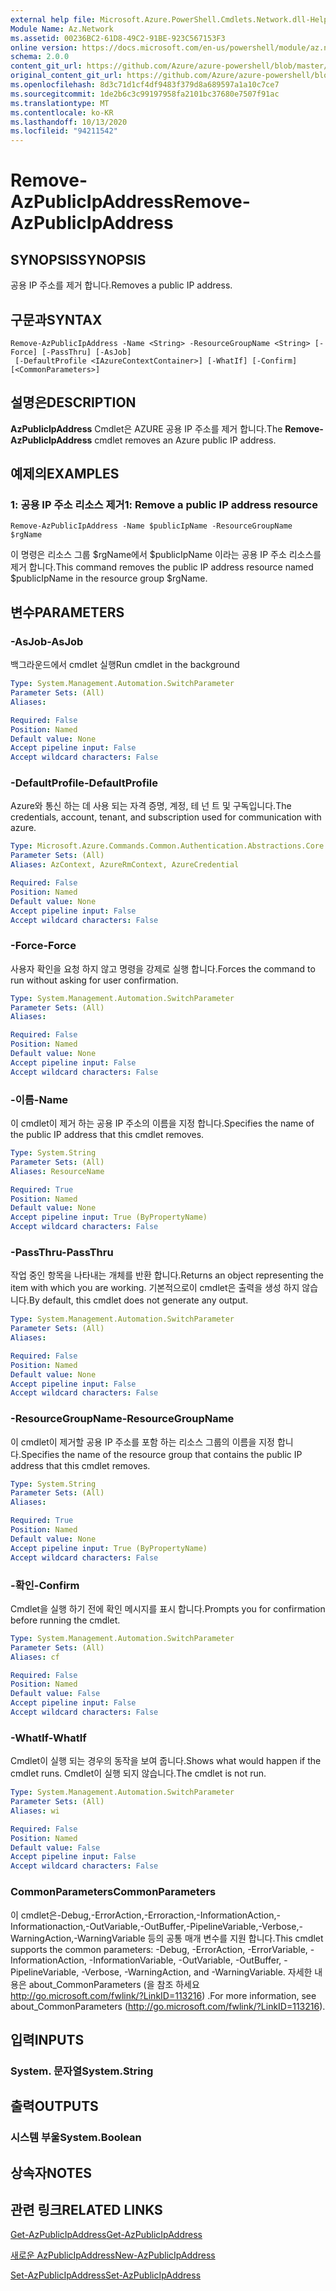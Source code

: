 ```yaml
---
external help file: Microsoft.Azure.PowerShell.Cmdlets.Network.dll-Help.xml
Module Name: Az.Network
ms.assetid: 00236BC2-61D8-49C2-91BE-923C567153F3
online version: https://docs.microsoft.com/en-us/powershell/module/az.network/remove-azpublicipaddress
schema: 2.0.0
content_git_url: https://github.com/Azure/azure-powershell/blob/master/src/Network/Network/help/Remove-AzPublicIpAddress.md
original_content_git_url: https://github.com/Azure/azure-powershell/blob/master/src/Network/Network/help/Remove-AzPublicIpAddress.md
ms.openlocfilehash: 8d3c71d1cf4df9483f379d8a689597a1a10c7ce7
ms.sourcegitcommit: 1de2b6c3c99197958fa2101bc37680e7507f91ac
ms.translationtype: MT
ms.contentlocale: ko-KR
ms.lasthandoff: 10/13/2020
ms.locfileid: "94211542"
---
```

# <span data-ttu-id="84a3d-101">Remove-AzPublicIpAddress</span><span class="sxs-lookup"><span data-stu-id="84a3d-101">Remove-AzPublicIpAddress</span></span>

## <span data-ttu-id="84a3d-102">SYNOPSIS</span><span class="sxs-lookup"><span data-stu-id="84a3d-102">SYNOPSIS</span></span>
<span data-ttu-id="84a3d-103">공용 IP 주소를 제거 합니다.</span><span class="sxs-lookup"><span data-stu-id="84a3d-103">Removes a public IP address.</span></span>

## <span data-ttu-id="84a3d-104">구문과</span><span class="sxs-lookup"><span data-stu-id="84a3d-104">SYNTAX</span></span>

```
Remove-AzPublicIpAddress -Name <String> -ResourceGroupName <String> [-Force] [-PassThru] [-AsJob]
 [-DefaultProfile <IAzureContextContainer>] [-WhatIf] [-Confirm] [<CommonParameters>]
```

## <span data-ttu-id="84a3d-105">설명은</span><span class="sxs-lookup"><span data-stu-id="84a3d-105">DESCRIPTION</span></span>
<span data-ttu-id="84a3d-106">**AzPublicIpAddress** Cmdlet은 AZURE 공용 IP 주소를 제거 합니다.</span><span class="sxs-lookup"><span data-stu-id="84a3d-106">The **Remove-AzPublicIpAddress** cmdlet removes an Azure public IP address.</span></span>

## <span data-ttu-id="84a3d-107">예제의</span><span class="sxs-lookup"><span data-stu-id="84a3d-107">EXAMPLES</span></span>

### <span data-ttu-id="84a3d-108">1: 공용 IP 주소 리소스 제거</span><span class="sxs-lookup"><span data-stu-id="84a3d-108">1: Remove a public IP address resource</span></span>
```
Remove-AzPublicIpAddress -Name $publicIpName -ResourceGroupName $rgName
```

<span data-ttu-id="84a3d-109">이 명령은 리소스 그룹 $rgName에서 $publicIpName 이라는 공용 IP 주소 리소스를 제거 합니다.</span><span class="sxs-lookup"><span data-stu-id="84a3d-109">This command removes the public IP address resource named $publicIpName in the resource group $rgName.</span></span>

## <span data-ttu-id="84a3d-110">변수</span><span class="sxs-lookup"><span data-stu-id="84a3d-110">PARAMETERS</span></span>

### <span data-ttu-id="84a3d-111">-AsJob</span><span class="sxs-lookup"><span data-stu-id="84a3d-111">-AsJob</span></span>
<span data-ttu-id="84a3d-112">백그라운드에서 cmdlet 실행</span><span class="sxs-lookup"><span data-stu-id="84a3d-112">Run cmdlet in the background</span></span>

```yaml
Type: System.Management.Automation.SwitchParameter
Parameter Sets: (All)
Aliases:

Required: False
Position: Named
Default value: None
Accept pipeline input: False
Accept wildcard characters: False
```

### <span data-ttu-id="84a3d-113">-DefaultProfile</span><span class="sxs-lookup"><span data-stu-id="84a3d-113">-DefaultProfile</span></span>
<span data-ttu-id="84a3d-114">Azure와 통신 하는 데 사용 되는 자격 증명, 계정, 테 넌 트 및 구독입니다.</span><span class="sxs-lookup"><span data-stu-id="84a3d-114">The credentials, account, tenant, and subscription used for communication with azure.</span></span>

```yaml
Type: Microsoft.Azure.Commands.Common.Authentication.Abstractions.Core.IAzureContextContainer
Parameter Sets: (All)
Aliases: AzContext, AzureRmContext, AzureCredential

Required: False
Position: Named
Default value: None
Accept pipeline input: False
Accept wildcard characters: False
```

### <span data-ttu-id="84a3d-115">-Force</span><span class="sxs-lookup"><span data-stu-id="84a3d-115">-Force</span></span>
<span data-ttu-id="84a3d-116">사용자 확인을 요청 하지 않고 명령을 강제로 실행 합니다.</span><span class="sxs-lookup"><span data-stu-id="84a3d-116">Forces the command to run without asking for user confirmation.</span></span>

```yaml
Type: System.Management.Automation.SwitchParameter
Parameter Sets: (All)
Aliases:

Required: False
Position: Named
Default value: None
Accept pipeline input: False
Accept wildcard characters: False
```

### <span data-ttu-id="84a3d-117">-이름</span><span class="sxs-lookup"><span data-stu-id="84a3d-117">-Name</span></span>
<span data-ttu-id="84a3d-118">이 cmdlet이 제거 하는 공용 IP 주소의 이름을 지정 합니다.</span><span class="sxs-lookup"><span data-stu-id="84a3d-118">Specifies the name of the public IP address that this cmdlet removes.</span></span>

```yaml
Type: System.String
Parameter Sets: (All)
Aliases: ResourceName

Required: True
Position: Named
Default value: None
Accept pipeline input: True (ByPropertyName)
Accept wildcard characters: False
```

### <span data-ttu-id="84a3d-119">-PassThru</span><span class="sxs-lookup"><span data-stu-id="84a3d-119">-PassThru</span></span>
<span data-ttu-id="84a3d-120">작업 중인 항목을 나타내는 개체를 반환 합니다.</span><span class="sxs-lookup"><span data-stu-id="84a3d-120">Returns an object representing the item with which you are working.</span></span>
<span data-ttu-id="84a3d-121">기본적으로이 cmdlet은 출력을 생성 하지 않습니다.</span><span class="sxs-lookup"><span data-stu-id="84a3d-121">By default, this cmdlet does not generate any output.</span></span>

```yaml
Type: System.Management.Automation.SwitchParameter
Parameter Sets: (All)
Aliases:

Required: False
Position: Named
Default value: None
Accept pipeline input: False
Accept wildcard characters: False
```

### <span data-ttu-id="84a3d-122">-ResourceGroupName</span><span class="sxs-lookup"><span data-stu-id="84a3d-122">-ResourceGroupName</span></span>
<span data-ttu-id="84a3d-123">이 cmdlet이 제거할 공용 IP 주소를 포함 하는 리소스 그룹의 이름을 지정 합니다.</span><span class="sxs-lookup"><span data-stu-id="84a3d-123">Specifies the name of the resource group that contains the public IP address that this cmdlet removes.</span></span>

```yaml
Type: System.String
Parameter Sets: (All)
Aliases:

Required: True
Position: Named
Default value: None
Accept pipeline input: True (ByPropertyName)
Accept wildcard characters: False
```

### <span data-ttu-id="84a3d-124">-확인</span><span class="sxs-lookup"><span data-stu-id="84a3d-124">-Confirm</span></span>
<span data-ttu-id="84a3d-125">Cmdlet을 실행 하기 전에 확인 메시지를 표시 합니다.</span><span class="sxs-lookup"><span data-stu-id="84a3d-125">Prompts you for confirmation before running the cmdlet.</span></span>

```yaml
Type: System.Management.Automation.SwitchParameter
Parameter Sets: (All)
Aliases: cf

Required: False
Position: Named
Default value: False
Accept pipeline input: False
Accept wildcard characters: False
```

### <span data-ttu-id="84a3d-126">-WhatIf</span><span class="sxs-lookup"><span data-stu-id="84a3d-126">-WhatIf</span></span>
<span data-ttu-id="84a3d-127">Cmdlet이 실행 되는 경우의 동작을 보여 줍니다.</span><span class="sxs-lookup"><span data-stu-id="84a3d-127">Shows what would happen if the cmdlet runs.</span></span>
<span data-ttu-id="84a3d-128">Cmdlet이 실행 되지 않습니다.</span><span class="sxs-lookup"><span data-stu-id="84a3d-128">The cmdlet is not run.</span></span>

```yaml
Type: System.Management.Automation.SwitchParameter
Parameter Sets: (All)
Aliases: wi

Required: False
Position: Named
Default value: False
Accept pipeline input: False
Accept wildcard characters: False
```

### <span data-ttu-id="84a3d-129">CommonParameters</span><span class="sxs-lookup"><span data-stu-id="84a3d-129">CommonParameters</span></span>
<span data-ttu-id="84a3d-130">이 cmdlet은-Debug,-ErrorAction,-Erroraction,-InformationAction,-Informationaction,-OutVariable,-OutBuffer,-PipelineVariable,-Verbose,-WarningAction,-WarningVariable 등의 공통 매개 변수를 지원 합니다.</span><span class="sxs-lookup"><span data-stu-id="84a3d-130">This cmdlet supports the common parameters: -Debug, -ErrorAction, -ErrorVariable, -InformationAction, -InformationVariable, -OutVariable, -OutBuffer, -PipelineVariable, -Verbose, -WarningAction, and -WarningVariable.</span></span> <span data-ttu-id="84a3d-131">자세한 내용은 about_CommonParameters (을 참조 하세요 http://go.microsoft.com/fwlink/?LinkID=113216) .</span><span class="sxs-lookup"><span data-stu-id="84a3d-131">For more information, see about_CommonParameters (http://go.microsoft.com/fwlink/?LinkID=113216).</span></span>

## <span data-ttu-id="84a3d-132">입력</span><span class="sxs-lookup"><span data-stu-id="84a3d-132">INPUTS</span></span>

### <span data-ttu-id="84a3d-133">System. 문자열</span><span class="sxs-lookup"><span data-stu-id="84a3d-133">System.String</span></span>

## <span data-ttu-id="84a3d-134">출력</span><span class="sxs-lookup"><span data-stu-id="84a3d-134">OUTPUTS</span></span>

### <span data-ttu-id="84a3d-135">시스템 부울</span><span class="sxs-lookup"><span data-stu-id="84a3d-135">System.Boolean</span></span>

## <span data-ttu-id="84a3d-136">상속자</span><span class="sxs-lookup"><span data-stu-id="84a3d-136">NOTES</span></span>

## <span data-ttu-id="84a3d-137">관련 링크</span><span class="sxs-lookup"><span data-stu-id="84a3d-137">RELATED LINKS</span></span>

[<span data-ttu-id="84a3d-138">Get-AzPublicIpAddress</span><span class="sxs-lookup"><span data-stu-id="84a3d-138">Get-AzPublicIpAddress</span></span>](./Get-AzPublicIpAddress.md)

[<span data-ttu-id="84a3d-139">새로운 AzPublicIpAddress</span><span class="sxs-lookup"><span data-stu-id="84a3d-139">New-AzPublicIpAddress</span></span>](./New-AzPublicIpAddress.md)

[<span data-ttu-id="84a3d-140">Set-AzPublicIpAddress</span><span class="sxs-lookup"><span data-stu-id="84a3d-140">Set-AzPublicIpAddress</span></span>](./Set-AzPublicIpAddress.md)


